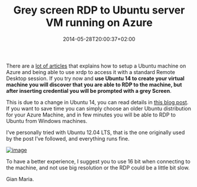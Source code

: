 ﻿---
title: "Grey screen RDP to Ubuntu server VM running on Azure"
description: ""
date: 2014-05-28T20:00:37+02:00
draft: false
tags: [Ubuntu]
categories: [Linux]
---
There are a [lot of articles](http://blogs.technet.com/b/uktechnet/archive/2013/11/12/running-a-remote-desktop-on-a-windows-azure-linux-vm.aspx) that explains how to setup a Ubuntu machine on Azure and being able to use xrdp to access it with a standard Remote Desktop session. If you try now and  **use Ubuntu 14 to create your virtual machine you will discover that you are able to RDP to the machine, but after inserting credential you will be prompted with a grey Screen**.

This is due to a change in Ubuntu 14, you can read details in [this blog post](http://askubuntu.com/questions/449785/ubuntu-14-04-xrdp-grey). If you want to save time you can simply choose an older Ubuntu distribution for your Azure Machine, and in few minutes you will be able to RDP to Ubuntu from Windows machines.

I’ve personally tried with Ubuntu 12.04 LTS, that is the one originally used by the post I’ve followed, and everything runs fine.

[![image](https://www.codewrecks.com/blog/wp-content/uploads/2014/05/image_thumb1.png "image")](https://www.codewrecks.com/blog/wp-content/uploads/2014/05/image1.png)

To have a better experience, I suggest you to use 16 bit when connecting to the machine, and not use big resolution or the RDP could be a little bit slow.

Gian Maria.
